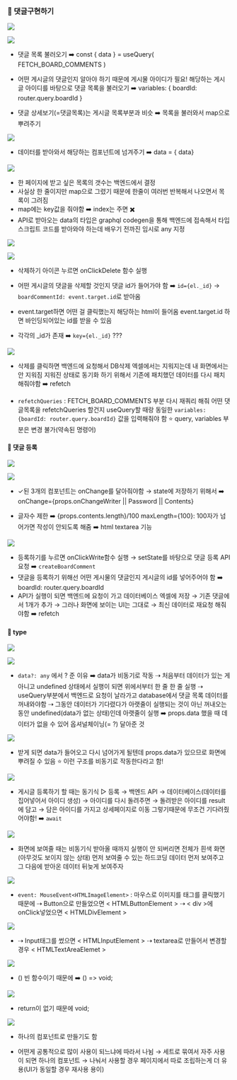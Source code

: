 ### 🌱 댓글구현하기

![](https://velog.velcdn.com/images/ahk1106/post/062c3060-e062-4e83-becc-9cbf1abb245f/image.png)

![](https://velog.velcdn.com/images/ahk1106/post/f58807ed-9679-4bfc-8df9-663ee36373ff/image.png)

* 댓글 목록 불러오기 ➡️ const { data } = useQuery( FETCH_BOARD_COMMENTS )

* 어떤 게시글의 댓글인지 알아야 하기 때문에 게시물 아이디가 필요!
  해당하는 게시글 아이디를 바탕으로 댓글 목록을 불러오기 
  ➡️ variables: { boardId: router.query.boardId } 
  
* 댓글 상세보기(=댓글목록)는 게시글 목록부분과 비슷 ➡️ 목록을 불러와서 map으로 뿌려주기

![](https://velog.velcdn.com/images/ahk1106/post/1c48c678-289b-4e9c-9a6b-1979b6770a48/image.png)

* 데이터를 받아와서 해당하는 컴포넌트에 넘겨주기 ➡️ data = { data}

![](https://velog.velcdn.com/images/ahk1106/post/38eaf545-48e4-426f-9013-5afbed46da3e/image.png)

* 한 페이지에 받고 싶은 목록의 갯수는 백엔드에서 결정
* 사실상 한 줄이지만 map으로 그렸기 때문에 한줄이 여러번 반복해서 나오면서 목록이 그려짐
* map에는 key값을 줘야함 ➡️ index는 주면 ✖️
* API로 받아오는 data의 타입은 graphql codegen을 통해 백엔드에 접속해서 타입스크립트 코드를 받아와야 하는데 배우기 전까진 임시로 any 지정

![](https://velog.velcdn.com/images/ahk1106/post/f81548e3-ce35-45f3-bf13-b2fedba699cc/image.png)

![](https://velog.velcdn.com/images/ahk1106/post/40b11061-8ad6-4e94-a2b4-b7b9036c9839/image.png)

* 삭제하기 아이콘 누르면 onClickDelete 함수 실행

* 어떤 게시글의 댓글을 삭제할 것인지 댓글 id가 들어가야 함 
➡️ `id={el._id}` → `boardCommentId: event.target.id`로 받아옴

* event.target하면 어떤 걸 클릭했는지 해당하는 html이 들어옴
event.target.id 하면 바인딩되어있는 id를 받을 수 있음

* 각각의 _id가 존재 ➡️ `key={el._id}` ???

![](https://velog.velcdn.com/images/ahk1106/post/c11b02e5-b068-44b1-9621-d7253761247f/image.png)

* 삭제를 클릭하면 백엔드에 요청해서 DB삭제 
엑셀에서는 지워지는데 내 화면에서는 안 지워짐
지워진 상태로 동기화 하기 위해서 기존에 패치했던 데이터를 다시 패치해줘야함 ➡️ refetch

* `refetchQueries` : FETCH_BOARD_COMMENTS 부분 다시 재쿼리 해줘 
어떤 댓글목록을 refetchQueries 할건지 
useQuery할 때랑 동일한 `variables: {boardId: router.query.boardId}` 값을 입력해줘야 함
⭐️ query, variables 부분은 변경 불가(약속된 명령어)

#### 🌱 댓글 등록
![](https://velog.velcdn.com/images/ahk1106/post/80094519-4316-46f4-8991-b15f94c20c82/image.png)

![](https://velog.velcdn.com/images/ahk1106/post/c624eb7d-6f60-42e0-9e6b-a104a45db08a/image.png)

* ✓된 3개의 컴포넌트는 onChange를 달아줘야함 → state에 저장하기 위해서
➡️ onChange={props.onChangeWriter || Password || Contents}

* 글자수 제한 ➡️ {props.contents.length}/100 
maxLength={100}: 100자가 넘어가면 작성이 안되도록 해줌  ➡️ html textarea 기능

![](https://velog.velcdn.com/images/ahk1106/post/4de41ed1-f900-4576-977f-a1f0c71a4c0c/image.png)

* 등록하기를 누르면 onClickWrite함수 실행 → setState를 바탕으로 댓글 등록 API 요청 
➡️ `createBoardComment`
* 댓글을 등록하기 위해선 어떤 게시물의 댓글인지 게시글의 id를 넣어주어야 함
➡️ boardId: router.query.boardId
* API가 실행이 되면 백엔드에 요청이 가고 데이터베이스 엑셀에 저장
→ 기존 댓글에서 1개가 추가 
→ 그러나 화면에 보이는 UI는 그대로 
→ 최신 데이터로 재요청 해줘야함 ➡️ refetch

#### 🌱 type

![](https://velog.velcdn.com/images/ahk1106/post/12e9cb6c-c03e-452f-b820-2dd7c1454123/image.png)

![](https://velog.velcdn.com/images/ahk1106/post/c9779515-cb37-452a-99e2-f8ebf42d9abb/image.png)

* `data?: any` 에서 ? 준 이유 ➡️ data가 비동기로 작동
⇢ 처음부터 데이터가 있는 게 아니고 undefined 상태에서 실행이 되면 위에서부터 한 줄 한 줄 실행
⇢ useQuery부분에서 백엔드로 요청이 날라가고 database에서 댓글 목록 데이터를 꺼내와야함
⇢ 그동안 데이터가 기다렸다가 아랫줄이 실행되는 것이 아닌 꺼내오는 동안 undefined(data가 없는 상태)인데 아랫줄이 실행
➡️ props.data 했을 때 데이터가 없을 수 있어 옵셔널체이닝(= ?) 달아준 것 

![](https://velog.velcdn.com/images/ahk1106/post/16145261-3697-4df0-b35d-8dc951941007/image.png)

* 받게 되면 data가 들어오고 다시 넘어가게 될텐데 props.data가 있으므로 화면에 뿌려질 수 있음
⭐️ 이런 구조를 비동기로 작동한다라고 함!

![](https://velog.velcdn.com/images/ahk1106/post/35fca303-2495-4808-af4d-a6fb04aed380/image.png)

* 게시글 등록하기 할 때는 동기식
▷ 등록 → 백엔드 API → 데이터베이스(데이터를 집어넣어서 아이디 생성) → 아이디를 다시 돌려주면 → 돌려받은 아이디를 result에 담고 → 담은 아이디를 가지고 상세페이지로 이동
그렇기때문에 무조건 기다려줬어야함! ➡️ `await`

![](https://velog.velcdn.com/images/ahk1106/post/5d2c9fe7-417f-4058-9a84-018c63bfdb14/image.png)

* 화면에 보여줄 때는 비동기식 
받아올 때까지 실행이 안 되버리면 전체가 흰색 화면(아무것도 보이지 않는 상태)
먼저 보여줄 수 있는 하드코딩 데이터 먼저 보여주고 그 다음에 받아온 데이터 뒤늦게 보여주자

![](https://velog.velcdn.com/images/ahk1106/post/eda4e8f9-9d8a-4a81-8b3e-df81d2ab5ffc/image.png)

* `event: MouseEvent<HTMLImageElement>` : 마우스로 이미지를 태그를 클릭했기 때문에
⇢ Button으로 만들었으면 < HTMLButtonElement >
⇢ < div >에 onClick넣었으면 < HTMLDivElement >

![](https://velog.velcdn.com/images/ahk1106/post/6ebc5aea-5595-4fa6-b4c6-148bbb3c14fa/image.png)

* ⇢ Input태그를 썼으면 < HTMLInputElement >
⇢ textarea로 만들어서 변경할 경우 < HTMLTextAreaElemet >

![](https://velog.velcdn.com/images/ahk1106/post/d800e1de-6d90-4ff0-bb95-04f390fe9710/image.png)

* () 빈 함수이기 때문에 ➡️ () => void;

![](https://velog.velcdn.com/images/ahk1106/post/ce1c498d-1023-41bb-aaa2-6f2aa43f07ec/image.png)

* return이 없기 때문에 void;
  
![](https://velog.velcdn.com/images/ahk1106/post/8b95322c-f783-4df4-b6b6-c7c01462bc7b/image.png)

* 하나의 컴포넌트로 만들기도 함 

* 어떤게 공통적으로 많이 사용이 되느냐에 따라서 나뉨
→ 세트로 묶여서 자주 사용이 되면 하나의 컴포넌트 
→ 나눠서 사용할 경우 페이지에서 따로 조립하는게 더 유용(UI가 동일할 경우 재사용 용이)
  
